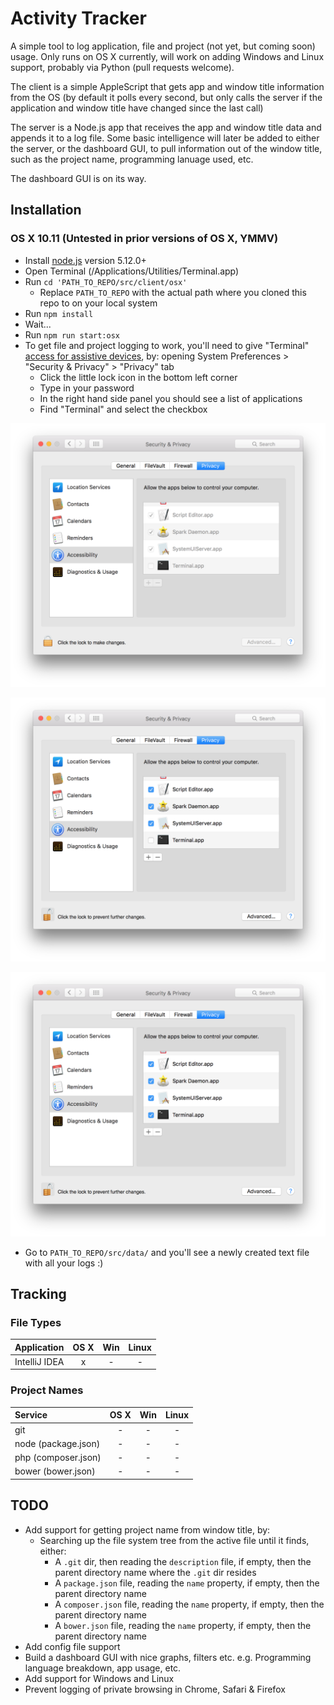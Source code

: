 # Activity Tracker

A simple tool to log application, file and project (not yet, but coming soon) usage. Only runs on OS X currently, will work on adding Windows and Linux support, probably via Python (pull requests welcome).

The client is a simple AppleScript that gets app and window title information from the OS (by default it polls every second, but only calls the server if the application and window title have changed since the last call)

The server is a Node.js app that receives the app and window title data and appends it to a log file. Some basic intelligence will later be added to either the server, or the dashboard GUI, to pull information out of the window title, such as the project name, programming lanuage used, etc.

The dashboard GUI is on its way.

## Installation

### OS X 10.11 (Untested in prior versions of OS X, YMMV)

- Install [node.js](https://nodejs.org/en/download/package-manager/#osx) version 5.12.0+
- Open Terminal (/Applications/Utilities/Terminal.app)
- Run `cd 'PATH_TO_REPO/src/client/osx'`
	- Replace `PATH_TO_REPO` with the actual path where you cloned this repo to on your local system
- Run `npm install`
- Wait...
- Run `npm run start:osx`
- To get file and project logging to work, you'll need to give "Terminal" [access for assistive devices](https://support.apple.com/en-za/HT202866), by: opening System Preferences > "Security & Privacy" > "Privacy" tab
    - Click the little lock icon in the bottom left corner
    - Type in your password
    - In the right hand side panel you should see a list of applications
    - Find "Terminal" and select the checkbox 
    
![Terminal - access for assistive devices - 1](https://github.com/barryels/activity-tracker/raw/master/doc/osx/installation/terminal-eada/1.png)

![Terminal - access for assistive devices - 2](https://github.com/barryels/activity-tracker/raw/master/doc/osx/installation/terminal-eada/2.png)

![Terminal - access for assistive devices - 3](https://github.com/barryels/activity-tracker/raw/master/doc/osx/installation/terminal-eada/3.png)
    
- Go to `PATH_TO_REPO/src/data/` and you'll see a newly created text file with all your logs :)


## Tracking

### File Types


| Application           |  OS X  |  Win  | Linux |
| :---                  | :---:  | :---: | :---: |
| IntelliJ IDEA         | x      | -     | -     |


### Project Names

| Service               |  OS X  |  Win  | Linux |
| :---                  | :---:  | :---: | :---: |
| git                   | -      | -     | -     |
| node (package.json)   | -      | -     | -     |
| php (composer.json)   | -      | -     | -     |
| bower (bower.json)    | -      | -     | -     |



## TODO

- Add support for getting project name from window title, by:
  - Searching up the file system tree from the active file until it finds, either:
    - A `.git` dir, then reading the `description` file, if empty, then the parent directory name where the `.git` dir resides
    - A `package.json` file, reading the `name` property, if empty, then the parent directory name
    - A `composer.json` file, reading the `name` property, if empty, then the parent directory name
    - A `bower.json` file, reading the `name` property, if empty, then the parent directory name
- Add config file support
- Build a dashboard GUI with nice graphs, filters etc. e.g. Programming language breakdown, app usage, etc.
- Add support for Windows and Linux
- Prevent logging of private browsing in Chrome, Safari & Firefox